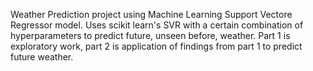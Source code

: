 Weather Prediction project using Machine Learning Support Vectore Regressor model.
Uses scikit learn's SVR with a certain combination of hyperparameters to predict future, unseen before, weather.
Part 1 is exploratory work, part 2 is application of findings from part 1 to predict future weather.
